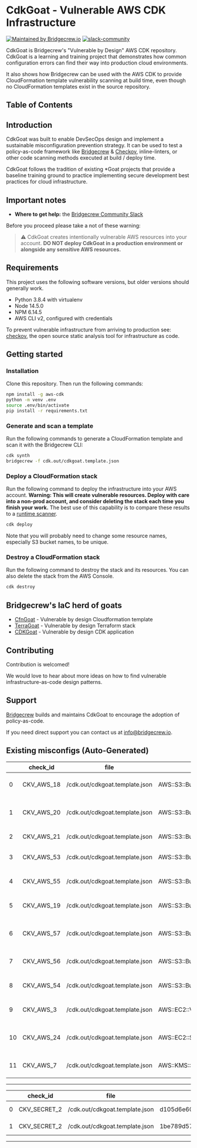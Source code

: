 # CdkGoat - Vulnerable AWS CDK Infrastructure

[![Maintained by Bridgecrew.io](https://img.shields.io/badge/maintained%20by-bridgecrew.io-blueviolet)](https://bridgecrew.io/?utm_source=github&utm_medium=organic_oss&utm_campaign=cdkgoat)
[![slack-community](https://img.shields.io/badge/Slack-4A154B?style=plastic&logo=slack&logoColor=white)](https://slack.bridgecrew.io/)

CdkGoat is Bridgecrew's "Vulnerable by Design" AWS CDK repository.
CdkGoat is a learning and training project that demonstrates how common configuration errors can find their way into production cloud environments.

It also shows how Bridgecrew can be used with the AWS CDK to provide CloudFormation template vulnerability scanning at build time, even though no CloudFormation templates exist in the source repository.

## Table of Contents


## Introduction

CdkGoat was built to enable DevSecOps design and implement a sustainable misconfiguration prevention strategy. It can be used to test a policy-as-code framework like [Bridgecrew](https://bridgecrew.io/?utm_source=github&utm_medium=organic_oss&utm_campaign=cdkgoat) & [Checkov](https://github.com/bridgecrewio/checkov/), inline-linters, or other code scanning methods executed at build / deploy time.

CdkGoat follows the tradition of existing *Goat projects that provide a baseline training ground to practice implementing secure development best practices for cloud infrastructure.

## Important notes

* **Where to get help:** the [Bridgecrew Community Slack](https://slack.bridgecrew.io/)

Before you proceed please take a not of these warning:
> :warning: CdkGoat creates intentionally vulnerable AWS resources into your account. **DO NOT deploy CdkGoat in a production environment or alongside any sensitive AWS resources.**

## Requirements

This project uses the following software versions, but older versions should generally work.

* Python 3.8.4 with virtualenv
* Node 14.5.0
* NPM 6.14.5
* AWS CLI v2, configured with credentials

To prevent vulnerable infrastructure from arriving to production see: [checkov](https://github.com/bridgecrewio/checkov/), the open source static analysis tool for infrastructure as code.

## Getting started

### Installation
Clone this repository. Then run the following commands:

```bash
npm install -g aws-cdk
python -m venv .env
source .env/bin/activate
pip install -r requirements.txt
```

### Generate and scan a template

Run the following commands to generate a CloudFormation template and scan it with the Bridgecrew CLI:

```bash
cdk synth
bridgecrew -f cdk.out/cdkgoat.template.json
```

### Deploy a CloudFormation stack

Run the following command to deploy the infrastructure into your AWS account. **Warning: This will create vulnerable resources. Deploy with care into a non-prod account, and consider deleting the stack each time you finish your work.** The best use of this capability is to compare these results to a [runtime scanner](https://bridgecrew.cloud).

```bash
cdk deploy
```

Note that you will probably need to change some resource names, especially S3 bucket names, to be unique.

### Destroy a CloudFormation stack

Run the following command to destroy the stack and its resources. You can also delete the stack from the AWS Console.

```bash
cdk destroy
```

## Bridgecrew's IaC herd of goats

* [CfnGoat](https://github.com/bridgecrewio/cfngoat) - Vulnerable by design Cloudformation template
* [TerraGoat](https://github.com/bridgecrewio/terragoat) - Vulnerable by design Terraform stack
* [CDKGoat](https://github.com/bridgecrewio/cdkgoat) - Vulnerable by design CDK application

## Contributing

Contribution is welcomed!

We would love to hear about more ideas on how to find vulnerable infrastructure-as-code design patterns.

## Support

[Bridgecrew](https://bridge.dev/2WBms5Q) builds and maintains CdkGoat to encourage the adoption of policy-as-code.

If you need direct support you can contact us at [info@bridgecrew.io](mailto:info@bridgecrew.io).

## Existing misconfigs (Auto-Generated)
|    | check_id   | file                           | resource                            | check_name                                                        | guideline                                                           |
|----|------------|--------------------------------|-------------------------------------|-------------------------------------------------------------------|---------------------------------------------------------------------|
|  0 | CKV_AWS_18 | /cdk.out/cdkgoat.template.json | AWS::S3::Bucket.mycdkbucketC801BBDD | Ensure the S3 bucket has access logging enabled                   | https://docs.bridgecrew.io/docs/s3_13-enable-logging                |
|  1 | CKV_AWS_20 | /cdk.out/cdkgoat.template.json | AWS::S3::Bucket.mycdkbucketC801BBDD | Ensure the S3 bucket does not allow READ permissions to everyone  | https://docs.bridgecrew.io/docs/s3_1-acl-read-permissions-everyone  |
|  2 | CKV_AWS_21 | /cdk.out/cdkgoat.template.json | AWS::S3::Bucket.mycdkbucketC801BBDD | Ensure the S3 bucket has versioning enabled                       | https://docs.bridgecrew.io/docs/s3_16-enable-versioning             |
|  3 | CKV_AWS_53 | /cdk.out/cdkgoat.template.json | AWS::S3::Bucket.mycdkbucketC801BBDD | Ensure S3 bucket has block public ACLS enabled                    | https://docs.bridgecrew.io/docs/bc_aws_s3_19                        |
|  4 | CKV_AWS_55 | /cdk.out/cdkgoat.template.json | AWS::S3::Bucket.mycdkbucketC801BBDD | Ensure S3 bucket has ignore public ACLs enabled                   | https://docs.bridgecrew.io/docs/bc_aws_s3_21                        |
|  5 | CKV_AWS_19 | /cdk.out/cdkgoat.template.json | AWS::S3::Bucket.mycdkbucketC801BBDD | Ensure the S3 bucket has server-side-encryption enabled           | https://docs.bridgecrew.io/docs/s3_14-data-encrypted-at-rest        |
|  6 | CKV_AWS_57 | /cdk.out/cdkgoat.template.json | AWS::S3::Bucket.mycdkbucketC801BBDD | Ensure the S3 bucket does not allow WRITE permissions to everyone | https://docs.bridgecrew.io/docs/s3_2-acl-write-permissions-everyone |
|  7 | CKV_AWS_56 | /cdk.out/cdkgoat.template.json | AWS::S3::Bucket.mycdkbucketC801BBDD | Ensure S3 bucket has 'restrict_public_bucket' enabled             | https://docs.bridgecrew.io/docs/bc_aws_s3_22                        |
|  8 | CKV_AWS_54 | /cdk.out/cdkgoat.template.json | AWS::S3::Bucket.mycdkbucketC801BBDD | Ensure S3 bucket has block public policy enabled                  | https://docs.bridgecrew.io/docs/bc_aws_s3_20                        |
|  9 | CKV_AWS_3  | /cdk.out/cdkgoat.template.json | AWS::EC2::Volume.vol100D23AE3       | Ensure all data stored in the EBS is securely encrypted           | https://docs.bridgecrew.io/docs/general_3-encrypt-eps-volume        |
| 10 | CKV_AWS_24 | /cdk.out/cdkgoat.template.json | AWS::EC2::SecurityGroup.sg15CEFF4E3 | Ensure no security groups allow ingress from 0.0.0.0:0 to port 22 | https://docs.bridgecrew.io/docs/networking_1-port-security          |
| 11 | CKV_AWS_7  | /cdk.out/cdkgoat.template.json | AWS::KMS::Key.kms1045C8EFE          | Ensure rotation for customer created CMKs is enabled              | https://docs.bridgecrew.io/docs/logging_8                           |


---


|    | check_id     | file                           | resource                                 | check_name     | guideline                                     |
|----|--------------|--------------------------------|------------------------------------------|----------------|-----------------------------------------------|
|  0 | CKV_SECRET_2 | /cdk.out/cdkgoat.template.json | d105d6e6096177be6085e7d65fe2b50e94303048 | AWS Access Key | https://docs.bridgecrew.io/docs/git_secrets_2 |
|  1 | CKV_SECRET_2 | /cdk.out/cdkgoat.template.json | 1be789d57b93b4368eb001346a983f6feea25a85 | AWS Access Key | https://docs.bridgecrew.io/docs/git_secrets_2 |


---



